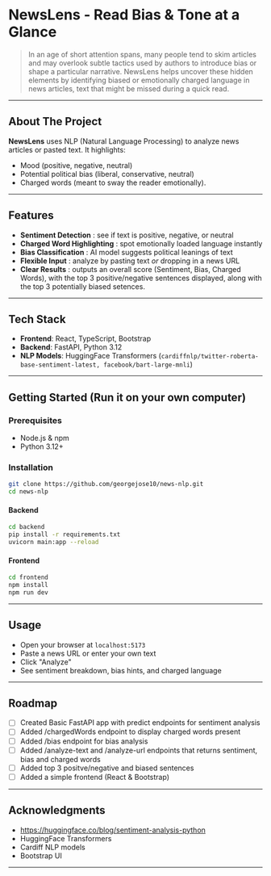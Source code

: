 <!-- README TOP -->
<!-- ReadME Title -->
# NewsLens - Read Bias & Tone at a Glance

> In an age of short attention spans, many people tend to skim articles and may overlook subtle tactics used by authors to introduce bias or shape a particular narrative. NewsLens helps uncover these hidden elements by identifying biased or emotionally charged language in news articles, text that might be missed during a quick read.
---

## About The Project

**NewsLens** uses NLP (Natural Language Processing) to analyze news articles or pasted text. 
It highlights: 
- Mood (positive, negative, neutral) 
- Potential political bias (liberal, conservative, neutral) 
- Charged words (meant to sway the reader emotionally).


---

## Features

- **Sentiment Detection** : see if text is positive, negative, or neutral  
- **Charged Word Highlighting** : spot emotionally loaded language instantly  
- **Bias Classification** : AI model suggests political leanings of text  
- **Flexible Input** : analyze by pasting text *or* dropping in a news URL  
- **Clear Results** : outputs an overall score (Sentiment, Bias, Charged Words), with the top 3 positive/negative sentences displayed, along with the top 3 potentially biased setences.


---

## Tech Stack

- **Frontend**: React, TypeScript, Bootstrap
- **Backend**: FastAPI, Python 3.12
- **NLP Models**: HuggingFace Transformers (`cardiffnlp/twitter-roberta-base-sentiment-latest, facebook/bart-large-mnli`)

---

## Getting Started (Run it on your own computer)

### Prerequisites

- Node.js & npm
- Python 3.12+

### Installation

```bash
git clone https://github.com/georgejose10/news-nlp.git
cd news-nlp
```

#### Backend

```bash
cd backend
pip install -r requirements.txt
uvicorn main:app --reload
```

#### Frontend

```bash
cd frontend
npm install
npm run dev
```

---

## Usage

- Open your browser at `localhost:5173`
- Paste a news URL or enter your own text
- Click "Analyze"
- See sentiment breakdown, bias hints, and charged language


---

## Roadmap

- [ ] Created Basic FastAPI app with predict endpoints for sentiment analysis
- [ ] Added /chargedWords endpoint to display charged words present
- [ ] Added /bias endpoint for bias analysis
- [ ] Added /analyze-text and /analyze-url endpoints that returns sentiment, bias and charged words
- [ ] Added top 3 positve/negative and biased sentences 
- [ ] Added a simple frontend (React & Bootstrap)

---

## Acknowledgments

- https://huggingface.co/blog/sentiment-analysis-python
- HuggingFace Transformers
- Cardiff NLP models
- Bootstrap UI

---


